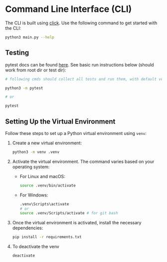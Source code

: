 # Command Line Interface (CLI)

The CLI is built using [click](https://click.palletsprojects.com/en/8.1.x/). Use the following command to get started with the CLI:

```bash
python3 main.py --help
```


## Testing

pytest docs can be found [here](https://docs.pytest.org/en/stable/). See basic run instructions below (should work from root dir or test dir):

```bash
# following cmds should collect all tests and run them, with default verbosity

python3 -m pytest

# or

pytest
```

## Setting Up the Virtual Environment

Follow these steps to set up a Python virtual environment using `venv`:

1. Create a new virtual environment:

    ```bash
    python3 -m venv .venv
    ```

2. Activate the virtual environment. The command varies based on your operating system:

    - For Linux and macOS:

        ```bash
        source .venv/bin/activate
        ```

    - For Windows:

        ```bash
        .venv\Scripts\activate
        # or
        source .venv/Scripts/activate # for git bash
        ```

3. Once the virtual environment is activated, install the necessary dependencies:

    ```bash
    pip install -r requirements.txt
    ```

4. To deactivate the venv

    ```bash
    deactivate
    ```
